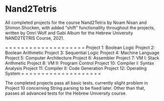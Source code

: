 # Nand2Tetris
All completed projects for the course Nand2Tetris by Noam Nisan and Shimon Shocken, with added "shift" functionallity throughout the projects,
written by Omri Wolf and Gabi Album for the Hebrew University NAND2TETRIS Course, 2021.

= = = = = = = = = = = = = = = = = = = =
Project 1: Boolean Logic
Project 2: Boolean Arithmetic
Project 3: Sequential Logic
Project 4: Machine Language
Project 5: Computer Architecture
Project 6: Assembler
Project 7: VM I: Stack Arithmetic
Project 8: VM II: Program Control
Project 10: Compiler I: Syntax Analysis
Project 11: Compiler II: Code Generation
Project 12: Operating System
= = = = = = = = = = = = = = = = = = = =

The completed projects pass all basic tests.
currently slight problem in Project 10 concerning String parsing to be fixed later.
Other than that, passes all advanced tests for the Hebrew University course.
